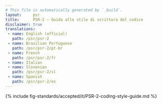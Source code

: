 ```yaml
---
# This file is automatically generated by `_build`.
layout:     psr
title:      PSR-2 — Guida allo stile di scrittura del codice
disclaimer: true
translations:
 - name: English (official)
   path: /psr/psr-2
 - name: Brazilian Portuguese
   path: /psr/psr-2/pt-br
 - name: French
   path: /psr/psr-2/fr
 - name: Italian
 - name: Slovenian
   path: /psr/psr-2/sl
 - name: Spanish
   path: /psr/psr-2/es
---
```

{% include fig-standards/accepted/it/PSR-2-coding-style-guide.md %}
